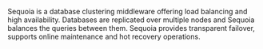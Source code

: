 Sequoia is a database clustering middleware offering load balancing and high availability. Databases are replicated over multiple nodes and Sequoia balances the queries between them. Sequoia provides transparent failover, supports online maintenance and hot recovery operations.